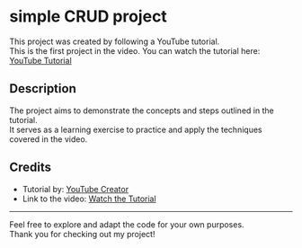 # simple CRUD project

This project was created by following a YouTube tutorial.  
This is the first project in the video.
You can watch the tutorial here: [YouTube Tutorial](https://www.youtube.com/watch?v=MDZC8VDZnV8&t=28334s)

## Description

The project aims to demonstrate the concepts and steps outlined in the tutorial.  
It serves as a learning exercise to practice and apply the techniques covered in the video.

## Credits

- Tutorial by: [YouTube Creator](https://www.youtube.com/@asaprogrammer_)
- Link to the video: [Watch the Tutorial](https://www.youtube.com/watch?v=MDZC8VDZnV8&t=28334s)

---

Feel free to explore and adapt the code for your own purposes.  
Thank you for checking out my project!
